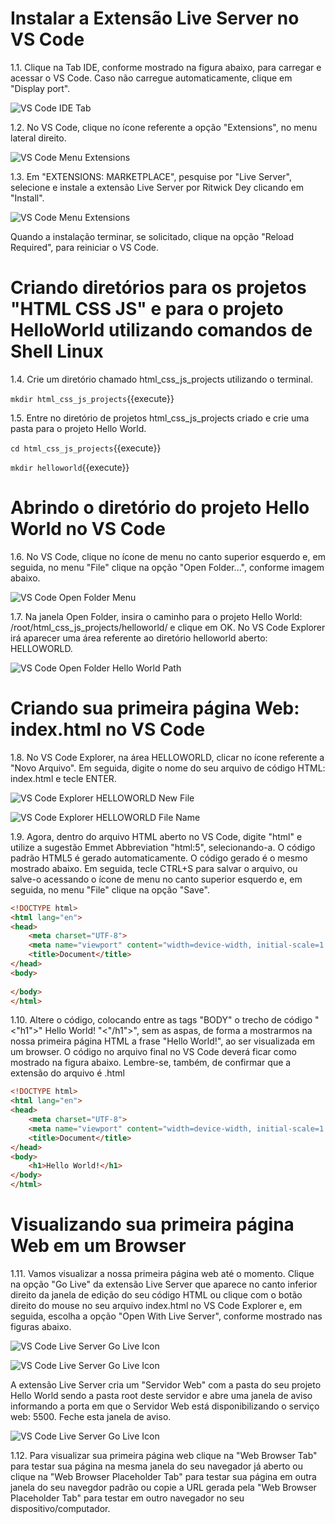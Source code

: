 # Instalar a Extensão Live Server no VS Code

1.1. Clique na Tab IDE, conforme mostrado na figura abaixo, para carregar e acessar o VS Code. Caso não carregue automaticamente, clique em "Display port".

![VS Code IDE Tab](./assets/Katacoda_Iframe_IDE_VSCode_Tab.png)

1.2. No VS Code, clique no ícone referente a opção "Extensions", no menu lateral direito.

![VS Code Menu Extensions](./assets/VSCode_menu_Extensions_option.png)

1.3. Em "EXTENSIONS: MARKETPLACE", pesquise por "Live Server", selecione e instale a extensão Live Server por Ritwick Dey clicando em "Install".

![VS Code Menu Extensions](./assets/VSCode_Live_Server_Extension_install.png)

Quando a instalação terminar, se solicitado, clique na opção "Reload Required", para reiniciar o VS Code.

# Criando diretórios para os projetos "HTML CSS JS" e para o projeto HelloWorld utilizando comandos de Shell Linux

1.4. Crie um diretório chamado html_css_js_projects utilizando o terminal.

`mkdir html_css_js_projects`{{execute}}

1.5. Entre no diretório de projetos html_css_js_projects criado e crie uma pasta para o projeto Hello World.

`cd html_css_js_projects`{{execute}}

`mkdir helloworld`{{execute}}

# Abrindo o diretório do projeto Hello World no VS Code

1.6. No VS Code, clique no ícone de menu no canto superior esquerdo e, em seguida, no menu "File" clique na opção "Open Folder...", conforme imagem abaixo.

![VS Code Open Folder Menu](./assets/VSCode_menu_openfolder.png)

1.7. Na janela Open Folder, insira o caminho para o projeto Hello World: /root/html_css_js_projects/helloworld/ e clique em OK. No VS Code Explorer irá aparecer uma área referente ao diretório helloworld aberto: HELLOWORLD.

![VS Code Open Folder Hello World Path](./assets/VSCode_htmlcssjs_openfolder_helloworld_path.png)

# Criando sua primeira página Web: index.html no VS Code

1.8. No VS Code Explorer, na área HELLOWORLD, clicar no ícone referente a "Novo Arquivo". Em seguida, digite o nome do seu arquivo de código HTML: index.html e tecle ENTER.

![VS Code Explorer HELLOWORLD New File](./assets/VSCode_helloworld_project_new_file.png)

![VS Code Explorer HELLOWORLD File Name](./assets/VSCode_helloworld_indexhtml_name.png)

1.9. Agora, dentro do arquivo HTML aberto no VS Code, digite "html" e utilize a sugestão Emmet Abbreviation "html:5", selecionando-a. O código padrão HTML5 é gerado automaticamente. O código gerado é o mesmo mostrado abaixo. Em seguida, tecle CTRL+S para salvar o arquivo, ou salve-o acessando o ícone de menu no canto superior esquerdo e, em seguida, no menu "File" clique na opção "Save".

```html
<!DOCTYPE html>
<html lang="en">
<head>
    <meta charset="UTF-8">
    <meta name="viewport" content="width=device-width, initial-scale=1.0">
    <title>Document</title>
</head>
<body>
    
</body>
</html>
``` 

1.10. Altere o código, colocando entre as tags "BODY" o trecho de código "<"h1">" Hello World! "<"/h1">", sem as aspas, de forma a mostrarmos na nossa primeira página HTML a frase "Hello World!", ao ser visualizada em um browser. O código no arquivo final no VS Code deverá ficar como mostrado na figura abaixo. Lembre-se, também, de confirmar que a extensão do arquivo é .html

```html
<!DOCTYPE html>
<html lang="en">
<head>
    <meta charset="UTF-8">
    <meta name="viewport" content="width=device-width, initial-scale=1.0">
    <title>Document</title>
</head>
<body>
    <h1>Hello World!</h1>
</body>
</html>
``` 

# Visualizando sua primeira página Web em um Browser

1.11. Vamos visualizar a nossa primeira página web até o momento. Clique na opção "Go Live" da extensão Live Server que aparece no canto inferior direito da janela de edição do seu código HTML ou clique com o botão direito do mouse no seu arquivo index.html no VS Code Explorer e, em seguida, escolha a opção "Open With Live Server", conforme mostrado nas figuras abaixo.

![VS Code Live Server Go Live Icon](./assets/VSCode_Live_Server_GoLive_icon.png)

![VS Code Live Server Go Live Icon](./assets/VSCode_Live_Server_Open_with_option.png)

A extensão Live Server cria um "Servidor Web" com a pasta do seu projeto Hello World sendo a pasta root deste servidor e abre uma janela de aviso informando a porta em que o Servidor Web está disponibilizando o serviço web: 5500. Feche esta janela de aviso.

![VS Code Live Server Go Live Icon](./assets/VSCode_Live_Server_GoLive_port.png)

1.12. Para visualizar sua primeira página web clique na "Web Browser Tab" para testar sua página na mesma janela do seu navegador já aberto ou clique na "Web Browser Placeholder Tab" para testar sua página em outra janela do seu navegdor padrão ou copie a URL gerada pela "Web Browser Placeholder Tab" para testar em outro navegador no seu dispositivo/computador.  


